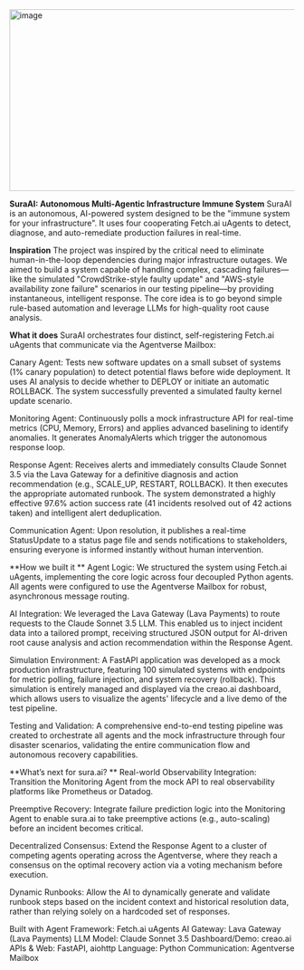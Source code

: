 <img width="682" height="321" alt="image" src="https://github.com/user-attachments/assets/b6d14e91-1990-4c1e-9777-516c8a212280" />

**SuraAI: Autonomous Multi-Agentic Infrastructure Immune System**
SuraAI is an autonomous, AI-powered system designed to be the "immune system for your infrastructure". It uses four cooperating Fetch.ai uAgents to detect, diagnose, and auto-remediate production failures in real-time.

**Inspiration**
The project was inspired by the critical need to eliminate human-in-the-loop dependencies during major infrastructure outages. We aimed to build a system capable of handling complex, cascading failures—like the simulated "CrowdStrike-style faulty update" and "AWS-style availability zone failure" scenarios in our testing pipeline—by providing instantaneous, intelligent response. The core idea is to go beyond simple rule-based automation and leverage LLMs for high-quality root cause analysis.

**What it does**
SuraAI orchestrates four distinct, self-registering Fetch.ai uAgents that communicate via the Agentverse Mailbox:

Canary Agent: Tests new software updates on a small subset of systems (1% canary population) to detect potential flaws before wide deployment. It uses AI analysis to decide whether to DEPLOY or initiate an automatic ROLLBACK. The system successfully prevented a simulated faulty kernel update scenario.

Monitoring Agent: Continuously polls a mock infrastructure API for real-time metrics (CPU, Memory, Errors) and applies advanced baselining to identify anomalies. It generates AnomalyAlerts which trigger the autonomous response loop.

Response Agent: Receives alerts and immediately consults Claude Sonnet 3.5 via the Lava Gateway for a definitive diagnosis and action recommendation (e.g., SCALE_UP, RESTART, ROLLBACK). It then executes the appropriate automated runbook. The system demonstrated a highly effective 97.6% action success rate (41 incidents resolved out of 42 actions taken) and intelligent alert deduplication.

Communication Agent: Upon resolution, it publishes a real-time StatusUpdate to a status page file and sends notifications to stakeholders, ensuring everyone is informed instantly without human intervention.

**How we built it
**
Agent Logic: We structured the system using Fetch.ai uAgents, implementing the core logic across four decoupled Python agents. All agents were configured to use the Agentverse Mailbox for robust, asynchronous message routing.

AI Integration: We leveraged the Lava Gateway (Lava Payments) to route requests to the Claude Sonnet 3.5 LLM. This enabled us to inject incident data into a tailored prompt, receiving structured JSON output for AI-driven root cause analysis and action recommendation within the Response Agent. 

Simulation Environment: A FastAPI application was developed as a mock production infrastructure, featuring 100 simulated systems with endpoints for metric polling, failure injection, and system recovery (rollback). This simulation is entirely managed and displayed via the creao.ai dashboard, which allows users to visualize the agents' lifecycle and a live demo of the test pipeline.

Testing and Validation: A comprehensive end-to-end testing pipeline was created to orchestrate all agents and the mock infrastructure through four disaster scenarios, validating the entire communication flow and autonomous recovery capabilities.


**What’s next for sura.ai?
**
Real-world Observability Integration: Transition the Monitoring Agent from the mock API to real observability platforms like Prometheus or Datadog.

Preemptive Recovery: Integrate failure prediction logic into the Monitoring Agent to enable sura.ai to take preemptive actions (e.g., auto-scaling) before an incident becomes critical.

Decentralized Consensus: Extend the Response Agent to a cluster of competing agents operating across the Agentverse, where they reach a consensus on the optimal recovery action via a voting mechanism before execution.

Dynamic Runbooks: Allow the AI to dynamically generate and validate runbook steps based on the incident context and historical resolution data, rather than relying solely on a hardcoded set of responses.

Built with
Agent Framework: Fetch.ai uAgents
AI Gateway: Lava Gateway (Lava Payments)
LLM Model: Claude Sonnet 3.5
Dashboard/Demo: creao.ai
APIs & Web: FastAPI, aiohttp
Language: Python
Communication: Agentverse Mailbox


